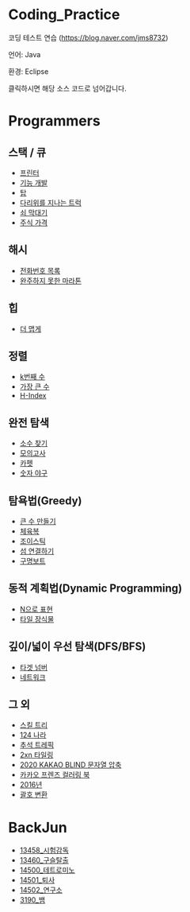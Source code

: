 # Coding_Practice
코딩 테스트 연습 (https://blog.naver.com/jms8732)

언어: Java

환경: Eclipse

클릭하시면 해당 소스 코드로 넘어갑니다.

# Programmers

## 스택 / 큐
* [프린터](https://github.com/jms8732/Coding_Practice/blob/master/programmers/src/programmers/problem_3.java)
* [기능 개발](https://github.com/jms8732/Coding_Practice/blob/master/programmers/src/programmers/problem_7.java)
* [탑](https://github.com/jms8732/Coding_Practice/blob/master/programmers/src/programmers/problem_2.java)
* [다리위를 지나는 트럭](https://github.com/jms8732/Coding_Practice/blob/master/programmers/src/programmers/problem_4.java)
* [쇠 막대기](https://github.com/jms8732/Coding_Practice/blob/master/programmers/src/programmers/problem_5.java)
* [주식 가격](https://github.com/jms8732/Coding_Practice/blob/master/programmers/src/programmers/problem_8.java)

## 해시
* [전화번호 목록](https://github.com/jms8732/Coding_Practice/blob/master/programmers/src/programmers/problem_26.java)
* [완주하지 못한 마라톤](https://github.com/jms8732/Coding_Practice/blob/master/programmers/src/programmers/problem_16.java)

## 힙
* [더 맵게](https://github.com/jms8732/Coding_Practice/blob/master/programmers/src/programmers/problem_15.java)

## 정렬
* [k번째 수](https://github.com/jms8732/Coding_Practice/blob/master/programmers/src/programmers/problem_21.java)
* [가장 큰 수](https://github.com/jms8732/Coding_Practice/blob/master/programmers/src/programmers/problem_25.java)
* [H-Index](https://github.com/jms8732/Coding_Practice/blob/master/programmers/src/programmers/problem_27.java)

## 완전 탐색
* [소수 찾기](https://github.com/jms8732/Coding_Practice/blob/master/programmers/src/programmers/problem_14.java)
* [모의고사](https://github.com/jms8732/Coding_Practice/blob/master/programmers/src/programmers/problem_18.java)
* [카펫](https://github.com/jms8732/Coding_Practice/blob/master/programmers/src/programmers/problem_33.java)
* [숫자 야구](https://github.com/jms8732/Coding_Practice/blob/master/programmers/src/programmers/problem_34.java)

## 탐욕법(Greedy)
* [큰 수 만들기](https://github.com/jms8732/Coding_Practice/blob/master/programmers/src/programmers/problem_13.java)
* [체육복](https://github.com/jms8732/Coding_Practice/blob/master/programmers/src/programmers/problem_19.java)
* [조이스틱](https://github.com/jms8732/Coding_Practice/blob/master/programmers/src/programmers/problem_23.java)
* [섬 연결하기](https://github.com/jms8732/Coding_Practice/blob/master/programmers/src/programmers/problem_31.java)
* [구명보트](https://github.com/jms8732/Coding_Practice/blob/master/programmers/src/programmers/problem_32.java)

## 동적 계획법(Dynamic Programming)
* [N으로 표현](https://github.com/jms8732/Coding_Practice/blob/master/programmers/src/programmers/problem_10.java)
* [타일 장식물](https://github.com/jms8732/Coding_Practice/blob/master/programmers/src/programmers/problem_30.java)

## 깊이/넓이 우선 탐색(DFS/BFS)
* [타겟 넘버](https://github.com/jms8732/Coding_Practice/blob/master/programmers/src/programmers/problem_29.java)
* [네트워크](https://github.com/jms8732/Coding_Practice/blob/master/programmers/src/programmers/problem_28.java)

## 그 외
* [스킬 트리](https://github.com/jms8732/Coding_Practice/blob/master/programmers/src/programmers/problem_6.java)
* [124 나라](https://github.com/jms8732/Coding_Practice/blob/master/programmers/src/programmers/problem_9.java)
* [추석 트레픽](https://github.com/jms8732/Coding_Practice/blob/master/programmers/src/programmers/problem_11.java)
* [2xn 타일링](https://github.com/jms8732/Coding_Practice/blob/master/programmers/src/programmers/problem_12.java)
* [2020 KAKAO BLIND 문자열 압축](https://github.com/jms8732/Coding_Practice/blob/master/programmers/src/programmers/problem_17.java)
* [카카오 프렌즈 컬러링 북](https://github.com/jms8732/Coding_Practice/blob/master/programmers/src/programmers/problem_20.java)
* [2016년](https://github.com/jms8732/Coding_Practice/blob/master/programmers/src/programmers/problem_22.java)
* [괄호 변환](https://github.com/jms8732/Coding_Practice/blob/master/programmers/src/programmers/problem_24.java)

# BackJun
* [13458_시험감독](https://github.com/jms8732/Coding_Practice/blob/master/Backjun/src/samsung/problem_13458.java)
* [13460_구슬탈출](https://github.com/jms8732/Coding_Practice/blob/master/Backjun/src/samsung/problem_13460.java)
* [14500_테트로미노](https://github.com/jms8732/Coding_Practice/blob/master/Backjun/src/samsung/problem_14500.java)
* [14501_퇴사](https://github.com/jms8732/Coding_Practice/blob/master/Backjun/src/samsung/problem_14501.java)
* [14502_연구소](https://github.com/jms8732/Coding_Practice/blob/master/Backjun/src/samsung/problem_14502.java)
* [3190_뱀](https://github.com/jms8732/Coding_Practice/blob/master/Backjun/src/samsung/problem_3190.java)



